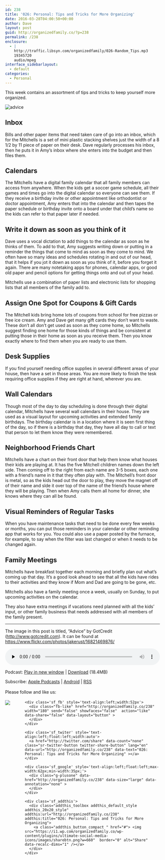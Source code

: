 ```yaml
---
id: 238
title: '026: Personal: Tips and Tricks for More Organizing'
date: 2016-03-28T04:00:50+00:00
author: Dave
layout: post
guid: http://organizedfamily.co/?p=238
permalink: /238
enclosure:
  - |
    http://traffic.libsyn.com/organizedfamily/026-Random_Tips.mp3
    19345720
    audio/mpeg
interface_sidebarlayout:
  - default
categories:
  - Personal
---
```

This week contains an assortment of tips and tricks to keep yourself more organized.

<img src="https://i2.wp.com/organizedfamily.co/wp-content/uploads/2016/03/advice.jpg?w=660" alt="advice" data-recalc-dims="1" /> 

## Inbox

Bills and other paper items that need taken care of go into an inbox, which for the Mitchells is a set of mini plastic stacking shelves just the width of a 8 1/2 by 11 piece of paper on their desk. Dave regularly processes his inbox, then he puts it in Amy&#8217;s inbox where she enters into the budget and then files them.

## Calendars

The Mitchells have a digital family calendar that all family members can access from anywhere. When the kids get a soccer game schedule, all their games and times go into the digital calendar so everyone can see them. If they receive a birthday invite or other appointment like orthodontist or doctor appointment, Amy enters that into the calendar and then tapes the paper schedule or birthday invite onto a board under that child&#8217;s name so the kids can refer to that paper later if needed.

## Write it down as soon as you think of it

Dave uses a vocal dictation to add things to the calendar as soon as he thinks of them. To add to that, Amy suggests writing down or putting in a reminder the things that come to mind as soon as they come to mind. We often have so many ideas and schedules rotating in and out of our head, that it helps if you jot it down as soon as you think of it, before you forget it again. There are many notetaking apps for phones, calendar apps, or good old paper and pencil options for getting things onto and out of your head.

Mitchells use a combination of paper lists and electronic lists for shopping lists that all members of the family add to.

## Assign One Spot for Coupons & Gift Cards

The Mitchell kids bring home lots of coupons from school for free pizzas or free ice cream. Amy and Dave get many gift cards they don&#8217;t want to waste. These don&#8217;t all don&#8217;t get used as soon as they come home, so Mitchells suggest finding one home for those kinds of things and be consistent at putting those in their home as soon as you receive them. Then you know exactly where to find them when you are ready to use them.

## Desk Supplies

If you find yourself needing office supplies in several different areas of your house, then have a set in those areas. You are more likely to finish the tesk requiring office supplies if they are right at hand, wherever you are.

## Wall Calendars

Though most of the day to day scheduling is done through their digital calendar, Mitchells have several wall calendars in their house. They are used as a visual layout for upcoming activities and extended family birthdays. The birthday calendar is in a location where it is seen first thing of the day, so if there is a birthday that day, they have all day to call or text that person to let them know they were remembered.

## Neighborhood Friends Chart

Mitchells have a chart on their front door that help them know what houses their kids are playing at. It has the five Mitchell children names down the left side. Then coming off to the right from each name are 3-5 boxes, each one with a friend&#8217;s name in it that they often play with. The Mitchell&#8217;s front door is metal, so as the kids head out the door to play, they move the magnet off of their name and slde it over top of the name of the friend&#8217;s house where they will be playing. Then when Amy calls them all home for dinner, she knows where they can all be found.

## Visual Reminders of Regular Tasks

When you have maintenance tasks that need to be done every few weeks or months, you can put those reminders in your calendar or other reminding app that works for you. You could also use a paper posted by the furnace, for example, to say when the filter was last changed or when it needs to be changed again.

## Family Meetings

Mitchells have breakfast together each morning and briefly plan out what&#8217;s coming up that day. It&#8217;s a good look ahead to see that all the kids have rides to their activities and they know if Mom and Dad are going to be gone, etc.

Mitchells also have a family meeting once a week, usually on Sunday, to put upcoming activities on the calendar.

They also have extra meetings if vacations need planned with all the kids&#8217; input, or other family business that needs addressed with all members of the family present.

* * *

The image in this post is titled, &#8220;Advice&#8221; by GotCredit (http://www.gotcredit.com). It can be found at https://www.flickr.com/photos/jakerust/16821469876/

<div class="powerpress_player" id="powerpress_player_5348">
  <audio class="wp-audio-shortcode" id="audio-238-28" preload="none" style="width: 100%;" controls="controls"><source type="audio/mpeg" src="http://traffic.libsyn.com/organizedfamily/026-Random_Tips.mp3?_=28" /><a href="http://traffic.libsyn.com/organizedfamily/026-Random_Tips.mp3">http://traffic.libsyn.com/organizedfamily/026-Random_Tips.mp3</a></audio>
</div>

<p class="powerpress_links powerpress_links_mp3">
  Podcast: <a href="http://traffic.libsyn.com/organizedfamily/026-Random_Tips.mp3" class="powerpress_link_pinw" target="_blank" title="Play in new window" onclick="return powerpress_pinw('http://organizedfamily.co/?powerpress_pinw=238-podcast');" rel="nofollow">Play in new window</a> | <a href="http://traffic.libsyn.com/organizedfamily/026-Random_Tips.mp3" class="powerpress_link_d" title="Download" rel="nofollow" download="026-Random_Tips.mp3">Download</a> (18.4MB)
</p>

<p class="powerpress_links powerpress_subscribe_links">
  Subscribe: <a href="https://itunes.apple.com/us/podcast/organized-family/id1047979605?mt=2&ls=1#episodeGuid=http%3A%2F%2Forganizedfamily.co%2F%3Fp%3D238" class="powerpress_link_subscribe powerpress_link_subscribe_itunes" title="Subscribe on Apple Podcasts" rel="nofollow">Apple Podcasts</a> | <a href="http://subscribeonandroid.com/organizedfamily.co/feed/podcast" class="powerpress_link_subscribe powerpress_link_subscribe_android" title="Subscribe on Android" rel="nofollow">Android</a> | <a href="http://organizedfamily.co/feed/podcast" class="powerpress_link_subscribe powerpress_link_subscribe_rss" title="Subscribe via RSS" rel="nofollow">RSS</a>
</p>

<div class='sfsi_Sicons' style='width: 100%; display: inline-block; vertical-align: middle; text-align:left'>
  <div style='margin:0px 8px 0px 0px; line-height: 24px'>
    <span>Please follow and like us:</span>
  </div>
  
  <div class='sfsi_socialwpr'>
    <div class='sf_subscrbe' style='text-align:left;float:left;width:64px'>
      <a href="http://www.specificfeeds.com/widget/emailsubscribe/MTc5ODgx/OA==/" target="_blank"><img src="https://i2.wp.com/organizedfamily.co/wp-content/plugins/ultimate-social-media-icons/images/follow_subscribe.png?w=660" data-recalc-dims="1" /></a>
    </div>
    
    <div class='sf_fb' style='text-align:left;width:52px'>
      <div class="fb-like" href="http://organizedfamily.co/238" width="180" send="false" showfaces="false"  action="like" data-share="false" data-layout="button" >
      </div>
    </div>
    
    <div class='sf_twiter' style='text-align:left;float:left;width:auto'>
      <a href="http://twitter.com/share" data-count="none" class="sr-twitter-button twitter-share-button" lang="en" data-url="http://organizedfamily.co/238" data-text="026: Personal: Tips and Tricks for More Organizing" ></a>
    </div>
    
    <div class='sf_google' style='text-align:left;float:left;max-width:62px;min-width:35px;'>
      <div class="g-plusone" data-href="http://organizedfamily.co/238" data-size="large" data-annotation="none" >
      </div>
    </div>
    
    <div class='sf_addthis'>
      <div class="addthis_toolbox addthis_default_style addthis_20x20_style" addthis:url="http://organizedfamily.co/238" addthis:title="026: Personal: Tips and Tricks for More Organizing">
        <a class="addthis_button_compact " href="#"> <img src="https://i1.wp.com/organizedfamily.co/wp-content/plugins/ultimate-social-media-icons/images/sharebtn.png?w=660"  border="0" alt="Share" data-recalc-dims="1" /></a>
      </div>
    </div>
  </div>
</div>